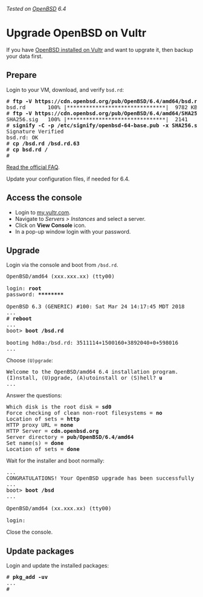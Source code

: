 _Tested on [OpenBSD](/openbsd/) 6.4_

# Upgrade OpenBSD on Vultr

If you have [OpenBSD installed on Vultr](vultr.html) and want
to upgrate it, then backup your data first.

## Prepare

Login to your VM, download, and verify `bsd.rd`:

<pre>
# <b>ftp -V https://cdn.openbsd.org/pub/OpenBSD/6.4/amd64/bsd.rd</b>
bsd.rd       100% |*******************************|  9782 KB    00:00
# <b>ftp -V https://cdn.openbsd.org/pub/OpenBSD/6.4/amd64/SHA256.sig</b>
SHA256.sig   100% |*******************************|  2141       00:00
# <b>signify -C -p /etc/signify/openbsd-64-base.pub -x SHA256.sig bsd.rd</b>
Signature Verified
bsd.rd: OK
# <b>cp /bsd.rd /bsd.rd.63</b>
# <b>cp bsd.rd /</b>
#
</pre>

[Read the official FAQ](https://www.openbsd.org/faq/upgrade64.html).

Update your configuration files, if needed for 6.4.

## Access the console

- Login to [my.vultr.com](https://my.vultr.com).
- Navigate to _Servers > Instances_ and select a server.
- Click on **View Console** icon.
- In a pop-up window login with your password.

## Upgrade

Login via the console and boot from `/bsd.rd`.

<pre>
OpenBSD/amd64 (xxx.xxx.xx) (tty00)

login: <b>root</b>
password: <b>********</b>

OpenBSD 6.3 (GENERIC) #100: Sat Mar 24 14:17:45 MDT 2018
...
# <b>reboot</b>
...
boot> <b>boot /bsd.rd</b>

booting hd0a:/bsd.rd: 3511114+1500160+3892040+0+598016
...
</pre>

Choose `(U)pgrade`:

<pre>
Welcome to the OpenBSD/amd64 6.4 installation program.
(I)nstall, (U)pgrade, (A)utoinstall or (S)hell? <b>u</b>
...
</pre>

Answer the questions:

<pre>
Which disk is the root disk = <b>sd0</b>
Force checking of clean non-root filesystems = <b>no</b>
Location of sets = <b>http</b>
HTTP proxy URL = <b>none</b>
HTTP Server = <b>cdn.openbsd.org</b>
Server directory = <b>pub/OpenBSD/6.4/amd64</b>
Set name(s) = <b>done</b>
Location of sets = <b>done</b>
</pre>

Wait for the installer and boot normally:

<pre>
...
CONGRATULATIONS! Your OpenBSD upgrade has been successfully completed!
...
boot> <b>boot /bsd</b>
...

OpenBSD/amd64 (xx.xxx.xx) (tty00)

login:
</pre>

Close the console.

## Update packages

Login and update the installed packages:

<pre>
# <b>pkg_add -uv</b>
...
#
</pre>
